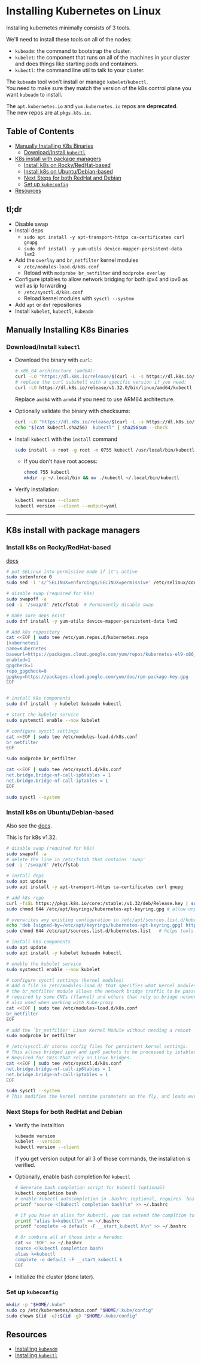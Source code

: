 # Installing Kubernetes on Linux


Installing kubernetes minimally consists of 3 tools.  

We'll need to install these tools on all of the nodes:
* `kubeadm`: the command to bootstrap the cluster.
* `kubelet`: the component that runs on all of the machines in your cluster and does 
  things like starting pods and containers.
* `kubectl`: the command line util to talk to your cluster.

The `kubeadm` tool won't install or manage `kubelet`/`kubectl`.  
You need to make sure they match the version of the k8s control plane you want
`kubeadm` to install.  

The `apt.kubernetes.io` and `yum.kubernetes.io` repos are **deprecated**.  
The new repos are at `pkgs.k8s.io`.  

## Table of Contents
* [Manually Installing K8s Binaries](#manually-installing-k8s-binaries) 
    * [Download/Install `kubectl`](#downloadinstall-kubectl) 
* [K8s install with package managers](#k8s-install-with-package-managers) 
    * [Install k8s on Rocky/RedHat-based](#install-k8s-on-rockyredhat-based) 
    * [Install k8s on Ubuntu/Debian-based](#install-k8s-on-ubuntudebian-based) 
    * [Next Steps for both RedHat and Debian](#next-steps-for-both-redhat-and-debian) 
    * [Set up `kubeconfig`](#set-up-kubeconfig) 
* [Resources](#resources) 

## tl;dr
- Disable swap
- Install deps
    * `sudo apt install -y apt-transport-https ca-certificates curl gnupg`
    * `sudo dnf install -y yum-utils device-mapper-persistent-data lvm2`
- Add the `overlay` and `br_netfilter` kernel modules
    - `/etc/modules-load.d/k8s.conf`
    - Reload with `modprobe br_netfilter` and `modprobe overlay`
- Configure iptables to allow network bridging for both ipv4 and ipv6 as well as ip forwarding
    - `/etc/sysctl.d/k8s.conf`
    - Reload kernel modules with `sysctl --system`
- Add `apt` or `dnf` repositories
- Install `kubelet`, `kubectl`, `kubeadm`


## Manually Installing K8s Binaries

### Download/Install `kubectl`
* Download the binary with `curl`:
  ```bash
  # x86_64 architecture (amd64):
  curl -LO "https://dl.k8s.io/release/$(curl -L -s https://dl.k8s.io/release/stable.txt)/bin/linux/amd64/kubectl"
  # replace the curl subshell with a specific version if you need:
  curl -LO https://dl.k8s.io/release/v1.32.0/bin/linux/amd64/kubectl
  ```
  Replace `amd64` with `arm64` if you need to use ARM64 architecture.  

* Optionally validate the binary with checksums:
  ```bash
  curl -LO "https://dl.k8s.io/release/$(curl -L -s https://dl.k8s.io/release/stable.txt)/bin/linux/amd64/kubectl.sha256"
  echo "$(cat kubectl.sha256)  kubectl" | sha256sum --check
  ```

* Install `kubectl` with the `install` command
  ```bash
  sudo install -o root -g root -m 0755 kubectl /usr/local/bin/kubectl
  ```
    * If you don't have root access:
      ```bash
      chmod 755 kubectl
      mkdir -p ~/.local/bin && mv ./kubectl ~/.local/bin/kubectl
      ```

* Verify installation:
  ```bash
  kubectl version --client
  kubectl version --client --output=yaml
  ```

---



## K8s install with package managers

### Install k8s on Rocky/RedHat-based
[docs](https://kubernetes.io/docs/tasks/tools/install-kubectl-linux/#install-using-native-package-management)
```bash
# put SELinux into permissive mode if it's active
sudo setenforce 0
sudo sed -i 's/^SELINUX=enforcing$/SELINUX=permissive' /etc/selinux/config

# disable swap (required for k8s)
sudo swapoff -a
sed -i '/swap/d' /etc/fstab  # Permanently disable swap

# make sure deps exist
sudo dnf install -y yum-utils device-mapper-persistent-data lvm2

# Add k8s repository
cat <<EOF | sudo tee /etc/yum.repos.d/kubernetes.repo
[kubernetes]
name=Kubernetes
baseurl=https://packages.cloud.google.com/yum/repos/kubernetes-el9-x86_64
enabled=1
gpgcheck=1
repo_gpgcheck=0
gpgkey=https://packages.cloud.google.com/yum/doc/rpm-package-key.gpg
EOF


# install k8s components
sudo dnf install -y kubelet kubeadm kubectl

# start the kubelet service
sudo systemctl enable --now kubelet

# configure sysctl settings
cat <<EOF | sudo tee /etc/modules-load.d/k8s.conf
br_netfilter
EOF

sudo modprobe br_netfilter

cat <<EOF | sudo tee /etc/sysctl.d/k8s.conf
net.bridge.bridge-nf-call-ip6tables = 1
net.bridge.bridge-nf-call-iptables = 1
EOF

sudo sysctl --system
```

### Install k8s on Ubuntu/Debian-based

Also see the [docs](https://kubernetes.io/docs/tasks/tools/install-kubectl-linux/#install-using-native-package-management).  

This is for k8s v1.32.  

```bash
# disable swap (required for k8s)
sudo swapoff -a
# delete the line in /etc/fstab that contains 'swap'
sed -i '/swap/d' /etc/fstab

# install deps
sudo apt update
sudo apt install -y apt-transport-https ca-certificates curl gnupg

# add k8s repo
curl -fsSL https://pkgs.k8s.io/core:/stable:/v1.32/deb/Release.key | sudo gpg --dearmor -o /etc/apt/keyrings/kubernetes-apt-keyring.gpg
sudo chmod 644 /etc/apt/keyrings/kubernetes-apt-keyring.gpg # allow unprivileged APT programs to read this keyring

# overwrites any existing configuration in /etc/apt/sources.list.d/kubernetes.list
echo 'deb [signed-by=/etc/apt/keyrings/kubernetes-apt-keyring.gpg] https://pkgs.k8s.io/core:/stable:/v1.32/deb/ /' | sudo tee /etc/apt/sources.list.d/kubernetes.list
sudo chmod 644 /etc/apt/sources.list.d/kubernetes.list   # helps tools such as command-not-found to work correctly

# install k8s components
sudo apt update
sudo apt install -y kubelet kubeadm kubectl

# enable the kubelet service
sudo systemctl enable --now kubelet

# configure sysctl settings (kernel modules)  
# Add a file in /etc/modules-load.d/ that specifies what kernel modules k8s needs 
# the br_netfilter module allows the network bridge traffic to be passed through iptables.
# required by some CNIs (flannel) and others that rely on bridge networking
# also used when working with Kube-proxy
cat <<EOF | sudo tee /etc/modules-load.d/k8s.conf
br_netfilter
EOF

# add the `br_netfilter` Linux Kernel Module without needing a reboot
sudo modprobe br_netfilter

# /etc/sysctl.d/ stores config files for persistent kernel settings.  
# This allows bridged ipv4 and ipv6 packets to be processed by iptables.  
# Required for CNIs that rely on Linux bridges. 
cat <<EOF | sudo tee /etc/sysctl.d/k8s.conf
net.bridge.bridge-nf-call-ip6tables = 1
net.bridge.bridge-nf-call-iptables = 1
EOF

sudo sysctl --system
# This modifies the kernel runtime parameters on the fly, and loads everything in the sysctl.d/*.conf files
```

### Next Steps for both RedHat and Debian

- Verify the installtion
  ```bash
  kubeadm version
  kubelet --version
  kubectl version --client
  ```
  If you get version output for all 3 of those commands, the installation is
  verified.  

- Optionally, enable bash completion for `kubectl`
  ```bash
  # Generate bash completion script for kubectl (optional)
  kubectl completion bash
  # enable kubectl autocompletion in .bashrc (optional, requires `bash-completion`)
  printf "source <(kubectl completion bash)\n" >> ~/.bashrc

  # if you have an alias for kubectl, you can extend the compltion to work with the alias
  printf "alias k=kubectl\n" >> ~/.bashrc
  printf "complete -o default -F __start_kubectl k\n" >> ~/.bashrc

  # Or combine all of those into a heredoc
  cat << 'EOF' >> ~/.bashrc
  source <(kubectl completion bash)
  alias k=kubectl
  complete -o default -F __start_kubectl k
  EOF
  ```

- Initialize the cluster (done later).  


### Set up `kubeconfig`
```bash
mkdir -p "$HOME/.kube"
sudo cp /etc/kubernetes/admin.conf "$HOME/.kube/config"
sudo chown $(id -u):$(id -g) "$HOME/.kube/config"
```


## Resources
* [Installing `kubeadm`](https://kubernetes.io/docs/setup/production-environment/tools/kubeadm/install-kubeadm/)
* [Installing `kubectl`](https://kubernetes.io/docs/tasks/tools/install-kubectl-linux/#install-using-native-package-management)

